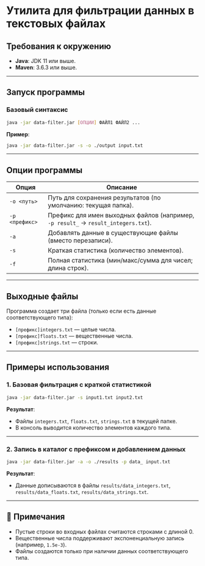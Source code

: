# Утилита для фильтрации данных в текстовых файлах

## Требования к окружению
- **Java**: JDK 11 или выше. 
- **Maven**: 3.6.3 или выше.

---

## Запуск программы
### Базовый синтаксис
```bash
java -jar data-filter.jar [ОПЦИИ] ФАЙЛ1 ФАЙЛ2 ...
```
**Пример**:  
```bash
java -jar data-filter.jar -s -o ./output input.txt
```

---

## Опции программы
| Опция      | Описание                                                                 |
|------------|-------------------------------------------------------------------------|
| `-o <путь>`  | Путь для сохранения результатов (по умолчанию: текущая папка).         |
| `-p <префикс>`| Префикс для имен выходных файлов (например, `-p result_` → `result_integers.txt`). |
| `-a`         | Добавлять данные в существующие файлы (вместо перезаписи).             |
| `-s`         | Краткая статистика (количество элементов).                             |
| `-f`         | Полная статистика (мин/макс/сумма для чисел; длина строк).             |

---

## Выходные файлы
Программа создает три файла (только если есть данные соответствующего типа):
- `[префикс]integers.txt` — целые числа.
- `[префикс]floats.txt` — вещественные числа.
- `[префикс]strings.txt` — строки.

---

## Примеры использования
### 1. Базовая фильтрация с краткой статистикой
```bash
java -jar data-filter.jar -s input1.txt input2.txt
```
**Результат**:  
- Файлы `integers.txt`, `floats.txt`, `strings.txt` в текущей папке.  
- В консоль выводится количество элементов каждого типа.

---

### 2. Запись в каталог с префиксом и добавлением данных
```bash
java -jar data-filter.jar -a -o ./results -p data_ input.txt
```
**Результат**:  
- Данные дописываются в файлы `results/data_integers.txt`, `results/data_floats.txt`, `results/data_strings.txt`.

---

## 📝 Примечания
- Пустые строки во входных файлах считаются строками с длиной 0.  
- Вещественные числа поддерживают экспоненциальную запись (например, `1.5e-3`).  
- Файлы создаются только при наличии данных соответствующего типа.
